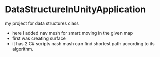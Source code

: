 # DataStructureInUnityApplication
my project for data structures class
- here I added nav mesh for smart moving in the given map
- first was creating surface
- it has 2 C# scripts
nash mash can find shortest path according to its algorithm.
